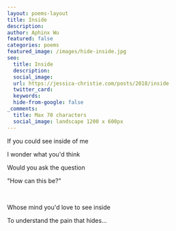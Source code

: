 ```yaml
---
layout: poems-layout
title: Inside
description: 
author: Aphinx Wu
featured: false
categories: poems
featured_image: /images/hide-inside.jpg
seo:
  title: Inside
  description: 
  social_image:
  url: https://jessica-christie.com/posts/2018/inside
  twitter_card:
  keywords:
  hide-from-google: false
_comments:
  title: Max 70 characters
  social_image: landscape 1200 x 600px
---
```

If you could see inside of me

I wonder what you'd think

Would you ask the question

"How can this be?"

&nbsp;

Whose mind you'd love to see inside

To understand the pain that hides...

&nbsp;
